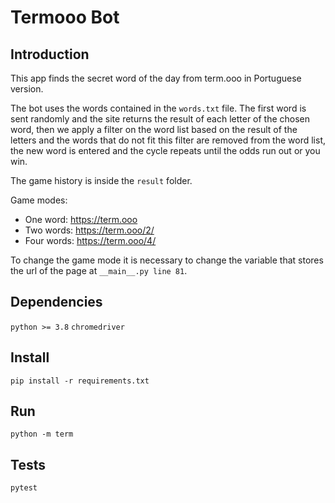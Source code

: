 # Termooo Bot
## Introduction
This app finds the secret word of the day from term.ooo in Portuguese version.

The bot uses the words contained in the `words.txt` file. The first word is sent randomly and the site returns the result of each letter of the chosen word, then we apply a filter on the word list based on the result of the letters and the words that do not fit this filter are removed from the word list, the new word is entered and the cycle repeats until the odds run out or you win.

The game history is inside the `result` folder.

Game modes:
- One word: https://term.ooo
- Two words: https://term.ooo/2/
- Four words: https://term.ooo/4/

To change the game mode it is necessary to change the variable that stores the url of the page at `__main__.py line 81`.


## Dependencies
`python >= 3.8`
`chromedriver`
## Install
```
pip install -r requirements.txt
```
## Run
```
python -m term
```
## Tests
```
pytest
```
